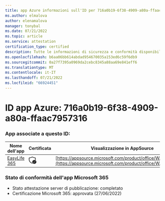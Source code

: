 ```yaml
---
title: app Azure informazioni sull'ID per 716a0b19-6f38-4909-a80a-ffaac7957316
ms.author: elmalova
author: elenamalova
manager: tonybal
ms.date: 07/21/2022
ms.topic: article
ms.service: attestation
certification_type: certified
description: Tutte le informazioni di sicurezza e conformità disponibili per 716a0b19-6f38-4909-a80a-ffaac7957316.
ms.openlocfilehash: b6aa06bb614abdad954670035a153ed6c59f6db9
ms.sourcegitcommit: 0a27f7395a0969da2cebc8345a88aa69e841eff6
ms.translationtype: MT
ms.contentlocale: it-IT
ms.lasthandoff: 07/21/2022
ms.locfileid: "66924451"
---
```

# <a name="azure-app-id-716a0b19-6f38-4909-a80a-ffaac7957316"></a>ID app Azure: 716a0b19-6f38-4909-a80a-ffaac7957316


### <a name="apps-associated-with-this-id"></a>App associate a questo ID:
| **Nome dell'app** | **Certificata** | **Visualizzazione in AppSource** |
|--------------|---------------|-----------------------|
| [EasyLife 365](../forward/WA200003697.md) | <img alt="Certified application badge" src="../media/certified-badge.png" height="25" width="25" /> | [https://appsource.microsoft.com/product/office/WA200003697](https://appsource.microsoft.com/product/office/WA200003697) |

### <a name="microsoft-365-app-compliance-status"></a>Stato di conformità dell'app Microsoft 365
- Stato attestazione server di pubblicazione: completato
- Certificazione Microsoft 365: approvata (27/06/2022)
